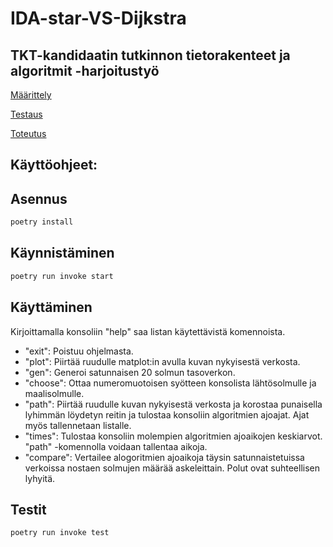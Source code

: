 # IDA-star-VS-Dijkstra
## TKT-kandidaatin tutkinnon tietorakenteet ja algoritmit -harjoitustyö

[Määrittely](https://github.com/Sidorow/IDA-star-VS-Dijkstra/blob/main/Dokumentaatio/maarittely.md)

[Testaus](https://github.com/Sidorow/IDA_star_vs_Dijkstra/blob/main/Dokumentaatio/testaus.md)

[Toteutus](https://github.com/Sidorow/IDA_star_vs_Dijkstra/blob/main/Dokumentaatio/toteutus.md)

## Käyttöohjeet:

## Asennus

```bash
poetry install
```
 
## Käynnistäminen

```bash
poetry run invoke start
```

## Käyttäminen
Kirjoittamalla konsoliin "help" saa listan käytettävistä komennoista.
- "exit": Poistuu ohjelmasta. 
- "plot": Piirtää ruudulle matplot:in avulla kuvan nykyisestä verkosta.
- "gen": Generoi satunnaisen 20 solmun tasoverkon.
- "choose": Ottaa numeromuotoisen syötteen konsolista lähtösolmulle ja maalisolmulle.
- "path": Piirtää ruudulle kuvan nykyisestä verkosta ja korostaa punaisella lyhimmän löydetyn reitin ja tulostaa konsoliin algoritmien ajoajat. Ajat myös tallennetaan listalle.
- "times": Tulostaa konsoliin molempien algoritmien ajoaikojen keskiarvot. "path" -komennolla voidaan tallentaa aikoja.
- "compare": Vertailee alogoritmien ajoaikoja täysin satunnaistetuissa verkoissa nostaen solmujen määrää askeleittain. Polut ovat suhteellisen lyhyitä. 

## Testit

```bash
poetry run invoke test
```
